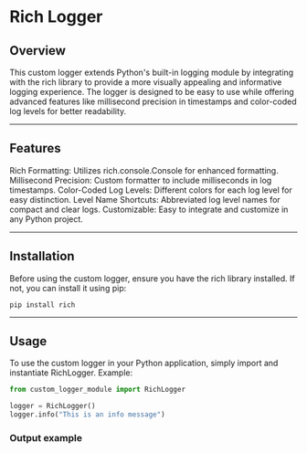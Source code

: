 # Rich Logger

## Overview
This custom logger extends Python's built-in logging module by integrating with the rich library to provide a more visually appealing and informative logging experience. The logger is designed to be easy to use while offering advanced features like millisecond precision in timestamps and color-coded log levels for better readability.

---
## Features
Rich Formatting: Utilizes rich.console.Console for enhanced formatting.
Millisecond Precision: Custom formatter to include milliseconds in log timestamps.
Color-Coded Log Levels: Different colors for each log level for easy distinction.
Level Name Shortcuts: Abbreviated log level names for compact and clear logs.
Customizable: Easy to integrate and customize in any Python project.

---
## Installation
Before using the custom logger, ensure you have the rich library installed. If not, you can install it using pip:
```commandline
pip install rich
```

---
## Usage
To use the custom logger in your Python application, simply import and instantiate RichLogger. Example:
```python
from custom_logger_module import RichLogger

logger = RichLogger()
logger.info("This is an info message")

```
### Output example
